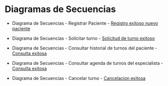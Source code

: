 # Diagramas de Secuencias

+ Diagrama de Secuencias - Registrar Paciente - [Registro exitoso nuevo paciente](https://drive.google.com/file/d/1wM0wZKdhssDT5J7v-M2v_K-3Ln9YsSFr/view?usp=sharing)
    
+ Diagrama de Secuencias - Solicitar turno - [Solicitud de turno exitoso](https://drive.google.com/file/d/1JRSFuyvc3w_rjGfK_75-Go07LLEDDd6x/view?usp=sharing)  
    
+ Diagrama de Secuencias - Consultar historial de turnos del paciente - [Consulta exitosa](https://drive.google.com/file/d/1PSYttVNWycMPS5oS1dtov75l6mCPTDWb/view?usp=sharing)
  
+ Diagrama de Secuencias - Consultar agenda de turnos del especialista - [Consulta exitosa](https://drive.google.com/file/d/1VOI6lMGKDjKtLbCRj_gFAskCvTfBIz2F/view?usp=sharing)
  
+ Diagrama de Secuencias - Cancelar turno - [Cancelacion exitosa](https://drive.google.com/file/d/1Vy2FaJgCj3WyVJHGjqkEVXnQVtmN6SMA/view?usp=sharing)  
